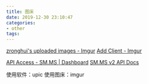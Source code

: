 ```yaml
---
title: 图床
date: 2019-12-30 23:10:47
categories:
- other
tags:
---
```

[zronghui's uploaded images - Imgur](https://zronghui.imgur.com/all/?third_party=1)
[Add Client - Imgur](https://api.imgur.com/oauth2/addclient)

[API Access - SM.MS | Dashboard](https://sm.ms/home/apitoken)
[SM.MS v2 API Docs](https://doc.sm.ms/#api-Image-Upload)

使用软件：upic
使用图床：imgur
